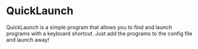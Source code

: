 # QuickLaunch
QuickLaunch is a simple program that allows you to find and launch programs with a keyboard shortcut. Just add the programs to the config file and launch away!
